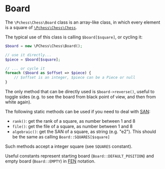 # Board

The `\Pchess\Chess\Board` class is an array-like class, in which every element is a square of [`\Pchess\Chess\Chess`](chess.md).

The typical use of this class is calling `$board[$square]`, or cycling it:

```php
$board = new \PChess\Chess\Board();

// use it directly...
$piece = $board[$square];

// ... or cycle it
foreach ($board as $offset => $piece) {
    // $offset is an integer, $piece can be a Piece or null
}
```

The only method that can be directly used is `$board->reverse()`, useful to toggle sides (e.g. to see
the board from black point of view, and then from white again).

The following static methods can be used if you need to deal
with [SAN](https://en.wikipedia.org/wiki/Algebraic_notation_(chess)):

* `rank()`: get the rank of a square, as number between 1 and 8
* `file()`: get the file of a square, as number between 1 and 8
* `algebraic()`: get the SAN of a square, as string (e.g. "e2").
   This should be the same as calling `Board::SQUARES[$square]`

Such methods accept a integer square (see `SQUARES` constant). 

Useful constants represent starting board (`Board::DEFAULT_POSITION`) and empty board (`Board::EMPTY`)
in [FEN](https://en.wikipedia.org/wiki/Forsyth%E2%80%93Edwards_Notation) notation.
